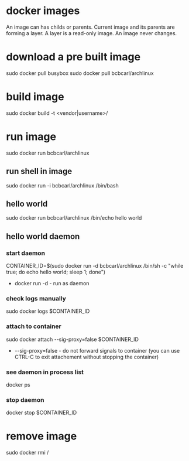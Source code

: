 # docker images

An image can has childs or parents.
Current image and its parents are forming a layer.
A layer is a read-only image. An image never changes.

# download a pre built image

sudo docker pull busybox
sudo docker pull bcbcarl/archlinux

# build image

sudo docker build -t <vendor|username>/<imagename>

# run image

sudo docker run bcbcarl/archlinux

## run shell in image

sudo docker run -i bcbcarl/archlinux /bin/bash

## hello world

sudo docker run bcbcarl/archlinux /bin/echo hello world

## hello world daemon

### start daemon

CONTAINER_ID=$(sudo docker run -d bcbcarl/archlinux /bin/sh -c "while true; do echo hello world; sleep 1; done")

* docker run -d - run as daemon

### check logs manually

sudo docker logs $CONTAINER_ID

### attach to container

sudo docker attach --sig-proxy=false $CONTAINER_ID

* --sig-proxy=false -   do not forward signals to container (you can use CTRL-C to exit attachement without stopping the container)

### see daemon in process list

docker ps

### stop daemon

docker stop $CONTAINER_ID

# remove image

sudo docker rmi <vendor>/<name>
